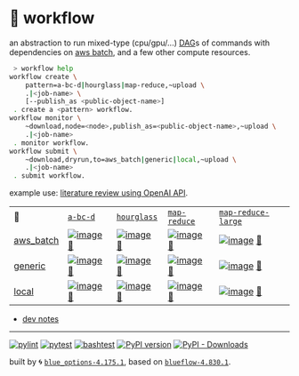 # 📜 workflow

an abstraction to run mixed-type (cpu/gpu/...) [DAG](https://networkx.org/documentation/stable/reference/classes/digraph.html)s of commands with dependencies on [aws batch](https://aws.amazon.com/batch/), and a few other compute resources.

```bash
 > workflow help
workflow create \
	pattern=a-bc-d|hourglass|map-reduce,~upload \
	.|<job-name> \
	[--publish_as <public-object-name>]
 . create a <pattern> workflow.
workflow monitor \
	~download,node=<node>,publish_as=<public-object-name>,~upload \
	.|<job-name>
 . monitor workflow.
workflow submit \
	~download,dryrun,to=aws_batch|generic|local,~upload \
	.|<job-name>
 . submit workflow.
```

example use: [literature review using OpenAI API](https://github.com/kamangir/openai-commands/tree/main/openai_commands/literature_review).

|   |   |   |   |   |
| --- | --- | --- | --- | --- |
| 📜 | [`a-bc-d`](./patterns/a-bc-d.dot) | [`hourglass`](./patterns/hourglass.dot) | [`map-reduce`](./patterns/map-reduce.dot) | [`map-reduce-large`](./patterns/map-reduce-large.dot) |
| [aws_batch](./runners/aws_batch.py) | [![image](https://kamangir-public.s3.ca-central-1.amazonaws.com/aws_batch-a-bc-d/workflow.gif?raw=true&random=nyB7Dr6wisbGQQgm)](https://kamangir-public.s3.ca-central-1.amazonaws.com/aws_batch-a-bc-d/workflow.gif?raw=true&random=nyB7Dr6wisbGQQgm) [🔗](https://kamangir-public.s3.ca-central-1.amazonaws.com/aws_batch-a-bc-d/workflow.gif?raw=true&random=nyB7Dr6wisbGQQgm) | [![image](https://kamangir-public.s3.ca-central-1.amazonaws.com/aws_batch-hourglass/workflow.gif?raw=true&random=JTX1rHmosBk1KJEB)](https://kamangir-public.s3.ca-central-1.amazonaws.com/aws_batch-hourglass/workflow.gif?raw=true&random=JTX1rHmosBk1KJEB) [🔗](https://kamangir-public.s3.ca-central-1.amazonaws.com/aws_batch-hourglass/workflow.gif?raw=true&random=JTX1rHmosBk1KJEB) | [![image](https://kamangir-public.s3.ca-central-1.amazonaws.com/aws_batch-map-reduce/workflow.gif?raw=true&random=ffbRYsbL2BjiWXYx)](https://kamangir-public.s3.ca-central-1.amazonaws.com/aws_batch-map-reduce/workflow.gif?raw=true&random=ffbRYsbL2BjiWXYx) [🔗](https://kamangir-public.s3.ca-central-1.amazonaws.com/aws_batch-map-reduce/workflow.gif?raw=true&random=ffbRYsbL2BjiWXYx) | [![image](https://kamangir-public.s3.ca-central-1.amazonaws.com/aws_batch-map-reduce-large/workflow.gif?raw=true&random=SNTLAL5jVWCilQsR)](https://kamangir-public.s3.ca-central-1.amazonaws.com/aws_batch-map-reduce-large/workflow.gif?raw=true&random=SNTLAL5jVWCilQsR) [🔗](https://kamangir-public.s3.ca-central-1.amazonaws.com/aws_batch-map-reduce-large/workflow.gif?raw=true&random=SNTLAL5jVWCilQsR) |
| [generic](./runners/generic.py) | [![image](https://kamangir-public.s3.ca-central-1.amazonaws.com/generic-a-bc-d/workflow.gif?raw=true&random=HkxFaju7mHonrPuS)](https://kamangir-public.s3.ca-central-1.amazonaws.com/generic-a-bc-d/workflow.gif?raw=true&random=HkxFaju7mHonrPuS) [🔗](https://kamangir-public.s3.ca-central-1.amazonaws.com/generic-a-bc-d/workflow.gif?raw=true&random=HkxFaju7mHonrPuS) | [![image](https://kamangir-public.s3.ca-central-1.amazonaws.com/generic-hourglass/workflow.gif?raw=true&random=w3xi6Xnn3ioydKFi)](https://kamangir-public.s3.ca-central-1.amazonaws.com/generic-hourglass/workflow.gif?raw=true&random=w3xi6Xnn3ioydKFi) [🔗](https://kamangir-public.s3.ca-central-1.amazonaws.com/generic-hourglass/workflow.gif?raw=true&random=w3xi6Xnn3ioydKFi) | [![image](https://kamangir-public.s3.ca-central-1.amazonaws.com/generic-map-reduce/workflow.gif?raw=true&random=O5e5JgEg6nqTFo34)](https://kamangir-public.s3.ca-central-1.amazonaws.com/generic-map-reduce/workflow.gif?raw=true&random=O5e5JgEg6nqTFo34) [🔗](https://kamangir-public.s3.ca-central-1.amazonaws.com/generic-map-reduce/workflow.gif?raw=true&random=O5e5JgEg6nqTFo34) | [![image](https://kamangir-public.s3.ca-central-1.amazonaws.com/generic-map-reduce-large/workflow.gif?raw=true&random=hljFxmN4gYINtGQF)](https://kamangir-public.s3.ca-central-1.amazonaws.com/generic-map-reduce-large/workflow.gif?raw=true&random=hljFxmN4gYINtGQF) [🔗](https://kamangir-public.s3.ca-central-1.amazonaws.com/generic-map-reduce-large/workflow.gif?raw=true&random=hljFxmN4gYINtGQF) |
| [local](./runners/local.py) | [![image](https://kamangir-public.s3.ca-central-1.amazonaws.com/local-a-bc-d/workflow.gif?raw=true&random=luLezmo87XccEsRR)](https://kamangir-public.s3.ca-central-1.amazonaws.com/local-a-bc-d/workflow.gif?raw=true&random=luLezmo87XccEsRR) [🔗](https://kamangir-public.s3.ca-central-1.amazonaws.com/local-a-bc-d/workflow.gif?raw=true&random=luLezmo87XccEsRR) | [![image](https://kamangir-public.s3.ca-central-1.amazonaws.com/local-hourglass/workflow.gif?raw=true&random=mARTJ1eij68CBzS5)](https://kamangir-public.s3.ca-central-1.amazonaws.com/local-hourglass/workflow.gif?raw=true&random=mARTJ1eij68CBzS5) [🔗](https://kamangir-public.s3.ca-central-1.amazonaws.com/local-hourglass/workflow.gif?raw=true&random=mARTJ1eij68CBzS5) | [![image](https://kamangir-public.s3.ca-central-1.amazonaws.com/local-map-reduce/workflow.gif?raw=true&random=XQKn1U1U7zNrai1n)](https://kamangir-public.s3.ca-central-1.amazonaws.com/local-map-reduce/workflow.gif?raw=true&random=XQKn1U1U7zNrai1n) [🔗](https://kamangir-public.s3.ca-central-1.amazonaws.com/local-map-reduce/workflow.gif?raw=true&random=XQKn1U1U7zNrai1n) | [![image](https://kamangir-public.s3.ca-central-1.amazonaws.com/local-map-reduce-large/workflow.gif?raw=true&random=E4LY7veAy2YOeHK9)](https://kamangir-public.s3.ca-central-1.amazonaws.com/local-map-reduce-large/workflow.gif?raw=true&random=E4LY7veAy2YOeHK9) [🔗](https://kamangir-public.s3.ca-central-1.amazonaws.com/local-map-reduce-large/workflow.gif?raw=true&random=E4LY7veAy2YOeHK9) |

- [dev notes](https://arash-kamangir.medium.com/%EF%B8%8F-openai-experiments-54-e49117dc69ef)

---


[![pylint](https://github.com/kamangir/notebooks-and-scripts/actions/workflows/pylint.yml/badge.svg)](https://github.com/kamangir/notebooks-and-scripts/actions/workflows/pylint.yml) [![pytest](https://github.com/kamangir/notebooks-and-scripts/actions/workflows/pytest.yml/badge.svg)](https://github.com/kamangir/notebooks-and-scripts/actions/workflows/pytest.yml) [![bashtest](https://github.com/kamangir/notebooks-and-scripts/actions/workflows/bashtest.yml/badge.svg)](https://github.com/kamangir/notebooks-and-scripts/actions/workflows/bashtest.yml) [![PyPI version](https://img.shields.io/pypi/v/notebooks-and-scripts.svg)](https://pypi.org/project/notebooks-and-scripts/) [![PyPI - Downloads](https://img.shields.io/pypi/dd/notebooks-and-scripts)](https://pypistats.org/packages/notebooks-and-scripts)

built by 🌀 [`blue_options-4.175.1`](https://github.com/kamangir/awesome-bash-cli), based on [`blueflow-4.830.1`](https://github.com/kamangir/notebooks-and-scripts).
